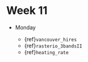 # Week 11

* Monday

  * {ref}`vancouver_hires`
  * {ref}`rasterio_3bandsII`
  * {ref}`heating_rate`

